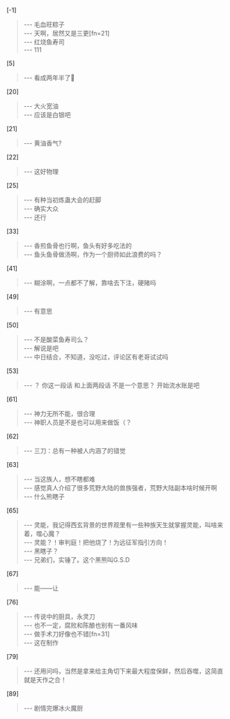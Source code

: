 
[-1] 
>--- 毛血旺粽子<br>
>--- 天啊，居然又是三更[fn=21]<br>
>--- 红烧鱼寿司<br>
>--- 111<br>

[5] 
>--- 看成两年半了🐔<br>

[20] 
>--- 大火宽油<br>
>--- 应该是白银吧<br>

[21] 
>--- 黄油香气?<br>

[22] 
>--- 这好物理<br>

[25] 
>--- 有种当初炼蛊大会的赶脚<br>
>--- 确实大众<br>
>--- 还行<br>

[33] 
>--- 香煎鱼骨也行啊，鱼头有好多吃法的<br>
>--- 鱼头鱼骨做汤啊，作为一个厨师如此浪费的吗？<br>

[41] 
>--- 糊涂啊，一点都不了解，靠啥去下注，硬赌吗<br>

[49] 
>--- 有意思<br>

[50] 
>--- 不是酸菜鱼寿司么？<br>
>--- 解说是吧<br>
>--- 中日结合，不知道，没吃过，评论区有老哥试试吗<br>

[53] 
>--- ？ 你这一段话 和上面两段话 不是一个意思？ 开始流水账是吧<br>

[61] 
>--- 神力无所不能，很合理<br>
>--- 神职人员是不是也可以用来做饭（？<br>

[62] 
>--- 三刀：总有一种被人内涵了的错觉<br>

[63] 
>--- 当这族人，想不瞎都难<br>
>--- 感觉真人介绍了很多荒野大陆的兽族强者，荒野大陆副本啥时候开啊<br>
>--- 什么熊瞎子<br>

[65] 
>--- 灵能，我记得西玄背景的世界观里有一些种族天生就掌握灵能，叫啥来着，噬心魔？<br>
>--- 灵能？！审判庭！把他烧了！为远征军指引方向！<br>
>--- 黑瞎子？<br>
>--- 兄弟们，实锤了。这个黑熊叫G.S.D<br>

[67] 
>--- 能——让<br>

[76] 
>--- 传说中的厨具，永灵刀<br>
>--- 也不一定，腐败和陈酿也别有一番风味<br>
>--- 做手术刀好像也不错[fn=31]<br>
>--- 这在制作<br>

[79] 
>--- 还用问吗，当然是拿来给主角切下来最大程度保鲜，然后吞噬，这简直就是天作之合！<br>

[89] 
>--- 剧情完爆冰火魔厨<br>

